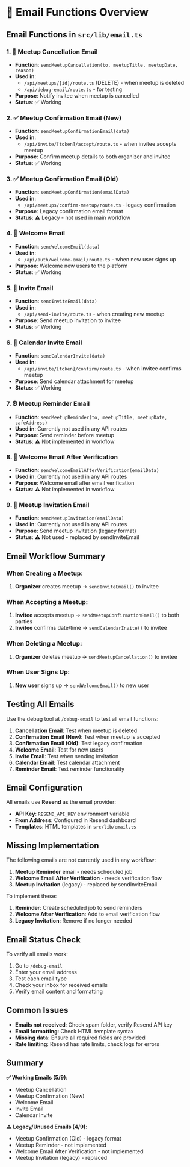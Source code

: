 # 📧 Email Functions Overview

## Email Functions in `src/lib/email.ts`

### 1. 📧 Meetup Cancellation Email
- **Function**: `sendMeetupCancellation(to, meetupTitle, meetupDate, reason)`
- **Used in**: 
  - `/api/meetups/[id]/route.ts` (DELETE) - when meetup is deleted
  - `/api/debug-email/route.ts` - for testing
- **Purpose**: Notify invitee when meetup is cancelled
- **Status**: ✅ Working

### 2. ✅ Meetup Confirmation Email (New)
- **Function**: `sendMeetupConfirmationEmail(data)`
- **Used in**:
  - `/api/invite/[token]/accept/route.ts` - when invitee accepts meetup
- **Purpose**: Confirm meetup details to both organizer and invitee
- **Status**: ✅ Working

### 3. ✅ Meetup Confirmation Email (Old)
- **Function**: `sendMeetupConfirmation(emailData)`
- **Used in**:
  - `/api/meetups/confirm-meetup/route.ts` - legacy confirmation
- **Purpose**: Legacy confirmation email format
- **Status**: ⚠️ Legacy - not used in main workflow

### 4. 👋 Welcome Email
- **Function**: `sendWelcomeEmail(data)`
- **Used in**:
  - `/api/auth/welcome-email/route.ts` - when new user signs up
- **Purpose**: Welcome new users to the platform
- **Status**: ✅ Working

### 5. 📨 Invite Email
- **Function**: `sendInviteEmail(data)`
- **Used in**:
  - `/api/send-invite/route.ts` - when creating new meetup
- **Purpose**: Send meetup invitation to invitee
- **Status**: ✅ Working

### 6. 📅 Calendar Invite Email
- **Function**: `sendCalendarInvite(data)`
- **Used in**:
  - `/api/invite/[token]/confirm/route.ts` - when invitee confirms meetup
- **Purpose**: Send calendar attachment for meetup
- **Status**: ✅ Working

### 7. ⏰ Meetup Reminder Email
- **Function**: `sendMeetupReminder(to, meetupTitle, meetupDate, cafeAddress)`
- **Used in**: Currently not used in any API routes
- **Purpose**: Send reminder before meetup
- **Status**: ⚠️ Not implemented in workflow

### 8. 📧 Welcome Email After Verification
- **Function**: `sendWelcomeEmailAfterVerification(emailData)`
- **Used in**: Currently not used in any API routes
- **Purpose**: Welcome email after email verification
- **Status**: ⚠️ Not implemented in workflow

### 9. 📨 Meetup Invitation Email
- **Function**: `sendMeetupInvitation(emailData)`
- **Used in**: Currently not used in any API routes
- **Purpose**: Send meetup invitation (legacy format)
- **Status**: ⚠️ Not used - replaced by sendInviteEmail

## Email Workflow Summary

### When Creating a Meetup:
1. **Organizer** creates meetup → `sendInviteEmail()` to invitee

### When Accepting a Meetup:
1. **Invitee** accepts meetup → `sendMeetupConfirmationEmail()` to both parties
2. **Invitee** confirms date/time → `sendCalendarInvite()` to invitee

### When Deleting a Meetup:
1. **Organizer** deletes meetup → `sendMeetupCancellation()` to invitee

### When User Signs Up:
1. **New user** signs up → `sendWelcomeEmail()` to new user

## Testing All Emails

Use the debug tool at `/debug-email` to test all email functions:

1. **Cancellation Email**: Test when meetup is deleted
2. **Confirmation Email (New)**: Test when meetup is accepted
3. **Confirmation Email (Old)**: Test legacy confirmation
4. **Welcome Email**: Test for new users
5. **Invite Email**: Test when sending invitation
6. **Calendar Email**: Test calendar attachment
7. **Reminder Email**: Test reminder functionality

## Email Configuration

All emails use **Resend** as the email provider:
- **API Key**: `RESEND_API_KEY` environment variable
- **From Address**: Configured in Resend dashboard
- **Templates**: HTML templates in `src/lib/email.ts`

## Missing Implementation

The following emails are not currently used in any workflow:

1. **Meetup Reminder** email - needs scheduled job
2. **Welcome Email After Verification** - needs verification flow
3. **Meetup Invitation** (legacy) - replaced by sendInviteEmail

To implement these:

1. **Reminder**: Create scheduled job to send reminders
2. **Welcome After Verification**: Add to email verification flow
3. **Legacy Invitation**: Remove if no longer needed

## Email Status Check

To verify all emails work:

1. Go to `/debug-email`
2. Enter your email address
3. Test each email type
4. Check your inbox for received emails
5. Verify email content and formatting

## Common Issues

- **Emails not received**: Check spam folder, verify Resend API key
- **Email formatting**: Check HTML template syntax
- **Missing data**: Ensure all required fields are provided
- **Rate limiting**: Resend has rate limits, check logs for errors

## Summary

**✅ Working Emails (5/9)**:
- Meetup Cancellation
- Meetup Confirmation (New)
- Welcome Email
- Invite Email
- Calendar Invite

**⚠️ Legacy/Unused Emails (4/9)**:
- Meetup Confirmation (Old) - legacy format
- Meetup Reminder - not implemented
- Welcome Email After Verification - not implemented
- Meetup Invitation (legacy) - replaced 